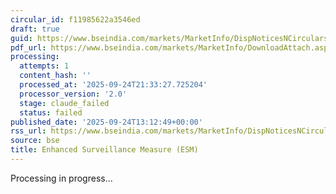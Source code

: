 ```yaml
---
circular_id: f11985622a3546ed
draft: true
guid: https://www.bseindia.com/markets/MarketInfo/DispNoticesNCirculars.aspx?Noticeid={397101DD-4752-42F8-B385-A25359175959}&noticeno=20250924-45&dt=09/24/2025&icount=45&totcount=75&flag=0
pdf_url: https://www.bseindia.com/markets/MarketInfo/DownloadAttach.aspx?id=20250924-45&attachedId=30c89c79-7fb6-4fda-9b16-c8cdd90a0708
processing:
  attempts: 1
  content_hash: ''
  processed_at: '2025-09-24T21:33:27.725204'
  processor_version: '2.0'
  stage: claude_failed
  status: failed
published_date: '2025-09-24T13:12:49+00:00'
rss_url: https://www.bseindia.com/markets/MarketInfo/DispNoticesNCirculars.aspx?Noticeid={397101DD-4752-42F8-B385-A25359175959}&noticeno=20250924-45&dt=09/24/2025&icount=45&totcount=75&flag=0
source: bse
title: Enhanced Surveillance Measure (ESM)
---
```


Processing in progress...